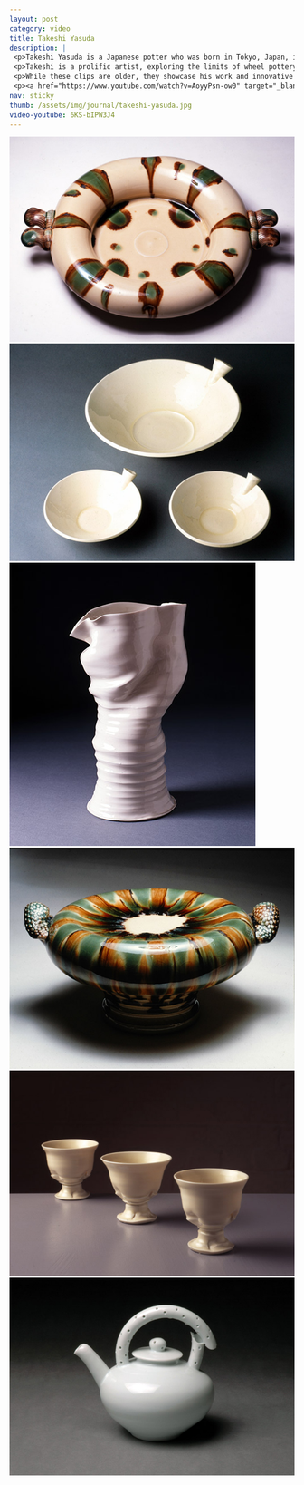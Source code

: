 ```yaml
---
layout: post
category: video
title: Takeshi Yasuda
description: |
 <p>Takeshi Yasuda is a Japanese potter who was born in Tokyo, Japan, in 1943. Yasuda trained at the Daisei-Kiln in Mashiko from 1963 to 1966 and established his first studio there. He served as Director of the Pottery Workshop in Jingdezhen, China and exhibits internationally.</p>
 <p>Takeshi is a prolific artist, exploring the limits of wheel pottery. His technique focusing on expressing the material through stretching and pinching truly sets his work apart. He pushes what is possible on the wheel and has great glaze work using oxides referencing Tang Dynasty tri-colored glazed pottery from China.</p>
 <p>While these clips are older, they showcase his work and innovative approach to the possibilities of the wheel so beautifully.</p>
 <p><a href="https://www.youtube.com/watch?v=AoyyPsn-ow0" target="_blank" alt="Takeshi Tasuda Live Demonstration"><i class="fa-brands fa-youtube"></i> Demonstration Video</a></p>
nav: sticky
thumb: /assets/img/journal/takeshi-yasuda.jpg
video-youtube: 6KS-bIPW3J4
---
```

<div class="row mb-5">
    <div class="col-6">
        <a href="/assets/img/journal/takeshi-yasuda-01.jpg" class="glightbox"><img src="/assets/img/journal/takeshi-yasuda-01.jpg" alt="Takeshi Yasuda Pot" class="img-fluid rounded-3 mb-4"></a>
        <a href="/assets/img/journal/takeshi-yasuda-03.jpg" class="glightbox"><img src="/assets/img/journal/takeshi-yasuda-03.jpg" alt="Takeshi Yasuda Pot" class="img-fluid rounded-3 mb-4"></a>
        <a href="/assets/img/journal/takeshi-yasuda-05.jpg" class="glightbox"><img src="/assets/img/journal/takeshi-yasuda-05.jpg" alt="Takeshi Yasuda Pot" class="img-fluid rounded-3 mb-4"></a>
    </div>
    <div class="col-6">
        <a href="/assets/img/journal/takeshi-yasuda-02.jpg" class="glightbox"><img src="/assets/img/journal/takeshi-yasuda-02.jpg" alt="Takeshi Yasuda Pot" class="img-fluid rounded-3 mb-4"></a>
        <a href="/assets/img/journal/takeshi-yasuda-04.jpg" class="glightbox"><img src="/assets/img/journal/takeshi-yasuda-04.jpg" alt="Takeshi Yasuda Pot" class="img-fluid rounded-3 mb-4"></a>
        <a href="/assets/img/journal/takeshi-yasuda-06.jpg" class="glightbox"><img src="/assets/img/journal/takeshi-yasuda-06.jpg" alt="Takeshi Yasuda Pot" class="img-fluid rounded-3 mb-4"></a>
    </div>
</div>
